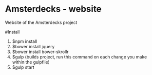 # Amsterdecks - website

Website of the Amsterdecks project

#Install

1. $npm install
2. $bower install jquery
3. $bower install bower-skrollr
4. $gulp (builds project, run this command on each change you make within the gulpfile)
5. $gulp start